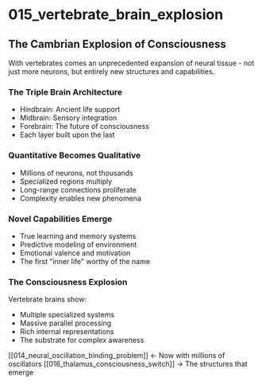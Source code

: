 # 015_vertebrate_brain_explosion

## The Cambrian Explosion of Consciousness

With vertebrates comes an unprecedented
expansion of neural tissue - not just more neurons,
but entirely new structures and capabilities.

### The Triple Brain Architecture
- Hindbrain: Ancient life support
- Midbrain: Sensory integration
- Forebrain: The future of consciousness
- Each layer built upon the last

### Quantitative Becomes Qualitative
- Millions of neurons, not thousands
- Specialized regions multiply
- Long-range connections proliferate
- Complexity enables new phenomena

### Novel Capabilities Emerge
- True learning and memory systems
- Predictive modeling of environment
- Emotional valence and motivation
- The first "inner life" worthy of the name

### The Consciousness Explosion
Vertebrate brains show:
- Multiple specialized systems
- Massive parallel processing
- Rich internal representations
- The substrate for complex awareness

[[014_neural_oscillation_binding_problem]] ← Now with millions of oscillators
[[016_thalamus_consciousness_switch]] → The structures that emerge